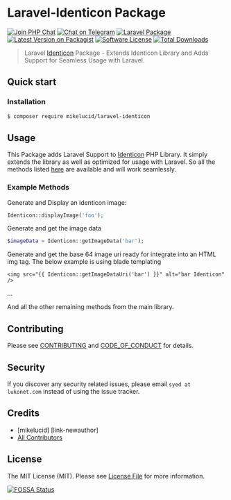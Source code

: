 Laravel-Identicon Package
=========================
[![Join PHP Chat][ico-phpchat]][link-phpchat]
[![Chat on Telegram][ico-telegram]][link-telegram]
[![Laravel Package][ico-laravel]][link-repo]
[![Latest Version on Packagist][ico-version]][link-packagist]
[![Software License][ico-license]](LICENSE.md)
[![Total Downloads][ico-downloads]][link-downloads]

> Laravel [Identicon][link-identicon] Package - Extends Identicon Library and Adds Support for Seamless Usage with Laravel.

## Quick start


### Installation

```bash
$ composer require mikelucid/laravel-identicon
```

## Usage

This Package adds Laravel Support to [Identicon][link-identicon] PHP Library. It simply extends the library as well as optimized for usage with Laravel. So all the methods listed [here][link-identicon] are available and will work seamlessly.

### Example Methods

Generate and Display an identicon image:

```php
Identicon::displayImage('foo');
```

Generate and get the image data

```php
$imageData = Identicon::getImageData('bar');
```

Generate and get the base 64 image uri ready for integrate into an HTML img tag. The below example is using blade templating

```
<img src="{{ Identicon::getImageDataUri('bar') }}" alt="bar Identicon" />
```

...

And all the other remaining methods from the main library.

## Contributing

Please see [CONTRIBUTING](CONTRIBUTING.md) and [CODE_OF_CONDUCT](CODE_OF_CONDUCT.md) for details.

## Security

If you discover any security related issues, please email `syed at lukonet.com` instead of using the issue tracker.

## Credits

- [mikelucid] [link-newauthor]
- [All Contributors][link-contributors]

## License

The MIT License (MIT). Please see [License File](LICENSE.md) for more information.

[![FOSSA Status](https://app.fossa.io/api/projects/git%2Bgithub.com%mikelucid%2Flaravel-identicon.svg?type=large)](https://app.fossa.io/projects/git%2Bgithub.com%mikelucid%2Flaravel-identicon?ref=badge_large)

[ico-phpchat]: https://img.shields.io/badge/Slack-PHP%20Chat-5c6aaa.svg?style=flat-square&logo=slack&labelColor=4A154B
[ico-telegram]: https://img.shields.io/badge/@PHPChatCo-2CA5E0.svg?style=flat-square&logo=telegram&label=Telegram
[ico-laravel]: https://img.shields.io/badge/Laravel-6~8-FF2D20.svg?style=flat-square&logo=laravel&labelColor=black&logoColor=white
[ico-version]: https://img.shields.io/packagist/v/irazasyed/laravel-identicon.svg?style=flat-square
[ico-license]: https://img.shields.io/badge/license-MIT-brightgreen.svg?style=flat-square
[ico-downloads]: https://img.shields.io/packagist/dt/irazasyed/laravel-identicon.svg?style=flat-square

[link-phpchat]: https://phpchat.co/?ref=laravel-identicon
[link-telegram]: https://t.me/PHPChatCo
[link-repo]: https://github.com/mikelucid/laravel-identicon
[link-packagist]: https://packagist.org/packages/mikelucid/laravel-identicon
[link-downloads]: https://packagist.org/packages/mikelucid/laravel-identicon
[link-author]: https://github.com/mikelucid
[link-contributors]: ../../contributors
[link-identicon]: https://github.com/yzalis/Identicon
